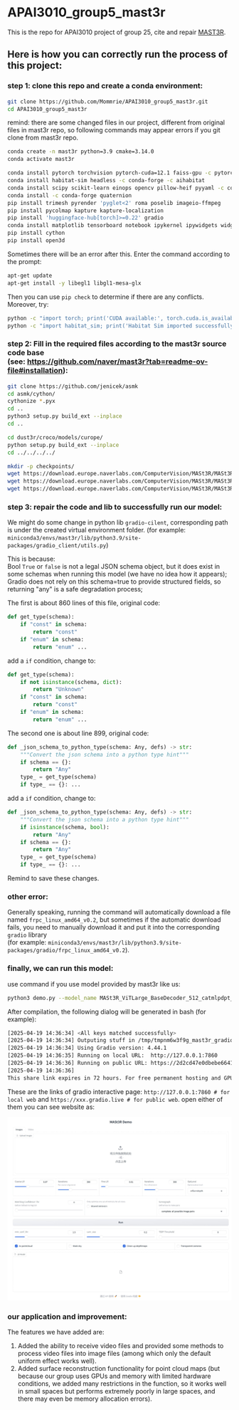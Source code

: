 # APAI3010_group5_mast3r
This is the repo for APAI3010 project of group 25, cite and repair [MAST3R](https://github.com/naver/mast3r).

## Here is how you can correctly run the process of this project:
### step 1: clone this repo and create a conda environment:
```bash
git clone https://github.com/Mommrie/APAI3010_group5_mast3r.git
cd APAI3010_group5_mast3r
```
remind: there are some changed files in our project, different from original files in mast3r repo, so following commands may appear errors if you git clone from mast3r repo.
```bash
conda create -n mast3r python=3.9 cmake=3.14.0
conda activate mast3r
```

```bash
conda install pytorch torchvision pytorch-cuda=12.1 faiss-gpu -c pytorch -c nvidia -c conda-forge
conda install habitat-sim headless -c conda-forge -c aihabitat
conda install scipy scikit-learn einops opencv pillow-heif pyyaml -c conda-forge
conda install -c conda-forge quaternion
pip install trimesh pyrender 'pyglet<2' roma poselib imageio-ffmpeg
pip install pycolmap kapture kapture-localization
pip install 'huggingface-hub[torch]>=0.22' gradio
conda install matplotlib tensorboard notebook ipykernel ipywidgets widgetsnbextension tqdm -c conda-forge
pip install cython
pip install open3d
```

Sometimes there will be an error after this. Enter the command according to the prompt: 
```bash
apt-get update
apt-get install -y libegl1 libgl1-mesa-glx
```

Then you can use ```pip check``` to determine if there are any conflicts. Moreover, try:
```bash
python -c "import torch; print('CUDA available:', torch.cuda.is_available()); print('CUDA Version:', torch.version.cuda); print('GPU device:', torch.cuda.get_device_name(0))"
python -c "import habitat_sim; print('Habitat Sim imported successfully. Version:', habitat_sim.__version__)"
```

### step 2: Fill in the required files according to the mast3r source code base <br>(see: https://github.com/naver/mast3r?tab=readme-ov-file#installation):
```bash
git clone https://github.com/jenicek/asmk
cd asmk/cython/
cythonize *.pyx
cd ..
python3 setup.py build_ext --inplace
cd ..
```

```bash
cd dust3r/croco/models/curope/
python setup.py build_ext --inplace
cd ../../../../
```

```bash
mkdir -p checkpoints/
wget https://download.europe.naverlabs.com/ComputerVision/MASt3R/MASt3R_ViTLarge_BaseDecoder_512_catmlpdpt_metric.pth -P checkpoints/
wget https://download.europe.naverlabs.com/ComputerVision/MASt3R/MASt3R_ViTLarge_BaseDecoder_512_catmlpdpt_metric_retrieval_trainingfree.pth -P checkpoints/
wget https://download.europe.naverlabs.com/ComputerVision/MASt3R/MASt3R_ViTLarge_BaseDecoder_512_catmlpdpt_metric_retrieval_codebook.pkl -P checkpoints/
```

### step 3: repair the code and lib to successfully run our model:
We might do some change in python lib ```gradio-cilent```, corresponding path is under the created virtual environment folder. 
(for example: ```miniconda3/envs/mast3r/lib/python3.9/site-packages/gradio_client/utils.py```)

This is because: <br>
Bool ```True``` or ```false``` is not a legal JSON schema object, but it does exist in some schemas when running this model (we have no idea how it appears); <br>
Gradio does not rely on this schema=true to provide structured fields, so returning "any" is a safe degradation process;

The first is about 860 lines of this file, original code: 
```python
def get_type(schema):
    if "const" in schema:
        return "const"
    if "enum" in schema:
        return "enum" ...
```
add a ```if``` condition, change to:
```python
def get_type(schema):
    if not isinstance(schema, dict):
        return "Unknown"
    if "const" in schema:
        return "const"
    if "enum" in schema:
        return "enum" ...
```

The second one is about line 899, original code:
```python
def _json_schema_to_python_type(schema: Any, defs) -> str:
    """Convert the json schema into a python type hint"""
    if schema == {}:
        return "Any"
    type_ = get_type(schema)
    if type_ == {}: ...
```
add a ```if``` condition, change to:
```python
def _json_schema_to_python_type(schema: Any, defs) -> str:
    """Convert the json schema into a python type hint"""
    if isinstance(schema, bool):
        return "Any"
    if schema == {}:
        return "Any"
    type_ = get_type(schema)
    if type_ == {}: ...
```
Remind to save these changes.

### other error:
Generally speaking, running the command will automatically download a file named ```frpc_linux_amd64_v0.2```, but sometimes if the automatic download fails, you need to manually download it and put it into the corresponding ```gradio``` library <br>
(for example: ```miniconda3/envs/mast3r/lib/python3.9/site-packages/gradio/frpc_linux_amd64_v0.2```).

### finally, we can run this model:
use command if you use model provided by mast3r like us:
```bash
python3 demo.py --model_name MASt3R_ViTLarge_BaseDecoder_512_catmlpdpt_metric --share
```

After compilation, the following dialog will be generated in bash (for example):
```bash
[2025-04-19 14:36:34] <All keys matched successfully>
[2025-04-19 14:36:34] Outputing stuff in /tmp/tmpnm6w3f9g_mast3r_gradio_demo/b7a042df61818cd21f2f14a48aff5f86
[2025-04-19 14:36:34] Using Gradio version: 4.44.1
[2025-04-19 14:36:35] Running on local URL:  http://127.0.0.1:7860
[2025-04-19 14:36:36] Running on public URL: https://2d2cd47e0dbebe6641.gradio.live
[2025-04-19 14:36:36] 
This share link expires in 72 hours. For free permanent hosting and GPU upgrades, run `gradio deploy` from Terminal to deploy to Spaces (https://huggingface.co/spaces)
```

These are the links of gradio interactive page: ```http://127.0.0.1:7860 # for local web``` and ```https://xxx.gradio.live # for public web```.
open either of them you can see website as:

![](https://github.com/Mommrie/APAI3010_group5_mast3r/blob/main/demo_image.jpeg)

### our application and improvement:
The features we have added are:
1. Added the ability to receive video files and provided some methods to process video files into image files (among which only the default uniform effect works well).
2. Added surface reconstruction functionality for point cloud maps (but because our group uses GPUs and memory with limited hardware conditions, we added many restrictions in the function, so it works well in small spaces but performs extremely poorly in large spaces, and there may even be memory allocation errors).
